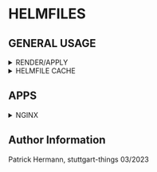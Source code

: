 # HELMFILES

## GENERAL USAGE

<details><summary>RENDER/APPLY</summary>

</details>

<details><summary>HELMFILE CACHE</summary>

```bash
# SET CACHE DIR AND EXECUTE HELMFILE OPERATION (WHICH IS PULLING)
export HELMFILE_CACHE_HOME=/tmp/helmfile
helmfile template -f nginx.yaml

# CHECK DOWNLOAD GIT REPO STRUCTURE
ls -lta /tmp/helmfile 

# DELETE CACHE FOR TRY 'N ERROR W/ GIT SOURCES
rm -rf /tmp/helmfile
```

</details>


## APPS

<details><summary>NGINX</summary>

```bash
cat <<EOF > nginx.yaml
---
helmfiles:
  - path: git::https://github.com/stuttgart-things/flux.git@helmfiles/nginx.yaml?ref=feature/add-keycloak
    values:
      - serviceType: ClusterIP
EOF

helmfile tempplate -f nginx.yaml
```

</details>


Author Information
------------------
Patrick Hermann, stuttgart-things 03/2023
